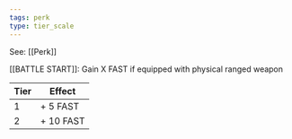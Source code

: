 ```yaml
---
tags: perk
type: tier_scale
---
```


See: [[Perk]]

[[BATTLE START]]: Gain X FAST if equipped with physical ranged weapon

| Tier  | Effect |
| ------------- | ------------- |
| 1  | + 5 FAST  |
| 2  | + 10 FAST  |
